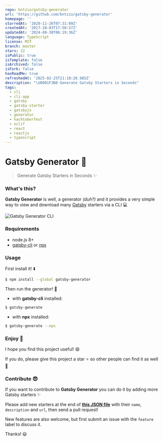 ```yaml
---
repo: bntzio/gatsby-generator
url: 'https://github.com/bntzio/gatsby-generator'
homepage: ''
starredAt: '2020-11-26T07:31:09Z'
createdAt: '2017-10-03T17:50:57Z'
updatedAt: '2024-08-30T06:19:36Z'
language: TypeScript
license: MIT
branch: master
stars: 22
isPublic: true
isTemplate: false
isArchived: false
isFork: false
hasReadMe: true
refreshedAt: '2025-02-25T21:18:20.985Z'
description: "\U0001F3B0 Generate Gatsby Starters in Seconds"
tags:
  - cli
  - cli-app
  - gatsby
  - gatsby-starter
  - gatsbyjs
  - generator
  - hacktoberfest
  - oclif
  - react
  - reactjs
  - typescript
---
```


# Gatsby Generator 🎰

> Generate Gatsby Starters in Seconds ✨

### What's this?
**Gatsby Generator** is well, a generator *(duh?)*
and it provides a very simple way to view and download many [Gatsby](https://github.com/gatsbyjs/gatsby) starters via a CLI 💻

![Gatsby Generator CLI](/capture.gif)

### Requirements
* node.js 8+
* [gatsby-cli](https://github.com/gatsbyjs/gatsby/tree/master/packages/gatsby-cli) or [npx](https://github.com/zkat/npx)

### Usage
First install it! ⬇️

```bash
$ npm install --global gatsby-generator
```

Then run the generator! 🎰

* with **gatsby-cli** installed:
```bash
$ gatsby-generate
```

* with **npx** installed:
```bash
$ gatsby-generate --npx
```

### Enjoy 🍹
I hope you find this project useful! 😄

If you do, please give this project a star ⭐ so other people can find it as well 🙌

### Contribute 😎
If you want to contribute to **Gatsby Generator** you can do it by adding more Gatsby starters ✨

Please add new starters at the end of **[this JSON file](https://github.com/bntzio/gatsby-generator/blob/master/src/api/starters.json)** with their `name`, `description` and `url`, then send a pull request!

New features are also welcome, but first submit an issue with the `feature` label to discuss it.

Thanks! 😃
